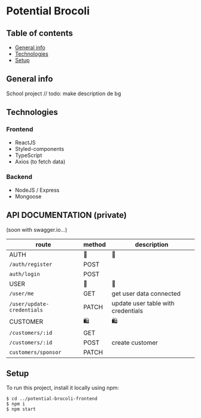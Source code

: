 # Potential Brocoli


## Table of contents
* [General info](#general-info)
* [Technologies](#technologies)
* [Setup](#setup)

## General info
School project
// todo: make description de bg
	
## Technologies
### Frontend
* ReactJS
* Styled-components
* TypeScript
* Axios (to fetch data)

### Backend
* NodeJS / Express
* Mongoose

  

## API DOCUMENTATION (private)
(soon with swagger.io...)


| route        | method      | description |
| -------------|-------------|-------------|
| AUTH         |     🔐         |     🔐        |
| `/auth/register` | POST    |      	   |
| `auth/login`     | POST    |             |
| USER             |     🕺    |       🕺        |
| `/user/me`       | GET     | get user data connected      	   |
| `/user/update-credentials`     | PATCH   |   update user table with credentials          |
| CUSTOMER         |      🛍       | 🛍    |
| `/customers/:id`     | GET   |             |
| `/customers/:id`     | POST   |      create customer       |
| `customers/sponsor`     | PATCH   |             |


## Setup
To run this project, install it locally using npm:

```
$ cd ../potential-brocoli-frontend
$ npm i
$ npm start
```
